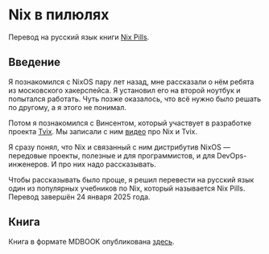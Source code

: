 # Nix в пилюлях

Перевод на русский язык книги [Nix Pills](https://github.com/NixOS/nix-pills).

## Введение

Я познакомился с NixOS пару лет назад, мне рассказали о нём ребята из московского хакерспейса.
Я установил его на второй ноутбук и попытался работать.
Чуть позже оказалось, что всё нужно было решать по другому, а я этого не понимал.

Потом я познакомился с Винсентом, который участвует в разработке проекта [Tvix](https://tvix.dev/).
Мы записали с ним [видео](https://www.youtube.com/live/0Lhahzs-Wos?si=bHZibvQT9sk316au) про Nix и Tvix.

Я сразу понял, что Nix и связанный с ним дистрибутив NixOS — передовые проекты, полезные и для программистов, и для DevOps-инженеров.
И про них надо рассказывать.

Чтобы рассказывать было проще, я решил перевести на русский язык один из популярных учебников по Nix, который называется Nix Pills.
Перевод завершён 24 января 2025 года.

## Книга

Книга в формате MDBOOK опубликована [здесь](https://nix-pills-ru.github.io/).
